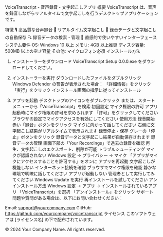VoiceTranscript - 音声録音・文字起こしアプリ
概要
VoiceTranscript は、音声を録音しながらリアルタイムで文字起こしを行うデスクトップアプリケーションです。

特徴
🎙️ 高品質な音声録音
📝 リアルタイム文字起こし
💾 録音データと文字起こしの自動保存
🔍 録音データの検索・管理
📱 直感的で使いやすいインターフェース
システム要件
OS: Windows 10 以上
メモリ: 4GB 以上推奨
ディスク容量: 500MB 以上の空き容量
その他: マイクロフォン必須
インストール方法

1. インストーラーをダウンロード
   VoiceTranscript Setup 0.0.0.exe をダウンロードしてください。

2. インストーラーを実行
   ダウンロードしたファイルをダブルクリック
   Windows Defender の警告が表示された場合：
   「詳細情報」をクリック
   「実行」をクリック
   インストール画面の指示に従ってインストール
3. アプリを起動
   デスクトップのアイコンをダブルクリック
   または、スタートメニューから「VoiceTranscript」を検索
   初回設定
   マイク権限の許可
   アプリ起動時にマイク権限の許可を求められます
   「許可」をクリックしてください
   ブラウザの設定でマイクアクセスを有効にしてください
   使用方法
   録音開始
   赤い「録音」ボタンをクリック
   マイクに向かって話してください
   右側に文字起こし結果がリアルタイムで表示されます
   録音停止・保存
   グレーの「停止」ボタンをクリック
   録音データと文字起こし結果が自動保存されます
   録音データの管理
   画面下部の「Your Recordings」で過去の録音を確認
   再生、文字起こしのエクスポート、削除が可能
   トラブルシューティング
   マイクが認識されない
   Windows 設定 → プライバシー → マイク
   「アプリがマイクにアクセスすることを許可する」をオンに
   アプリを再起動
   文字起こしが機能しない
   インターネット接続を確認
   ブラウザでマイク権限を確認
   静かな環境で明瞭に話してください
   アプリが起動しない
   管理者として実行してみてください
   Windows Update を実行
   再インストールを試してください
   アンインストール方法
   Windows 設定 → アプリ → インストールされているアプリ
   「VoiceTranscript」を選択
   「アンインストール」をクリック
   サポート
   問題や質問がある場合は、以下にお問い合わせください：

Email: support@yourcompany.com
GitHub: https://github.com/yourcompany/voicetranscript
ライセンス
このソフトウェアは [ライセンス名] の下で配布されています。

© 2024 Your Company Name. All rights reserved.
